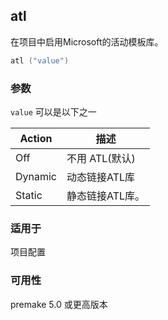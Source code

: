 ## atl

在项目中启用Microsoft的活动模板库。

```lua
atl ("value")
```

### 参数

`value` 可以是以下之一

| Action  | 描述            |
| ------- | --------------- |
| Off     | 不用 ATL(默认)  |
| Dynamic | 动态链接ATL库   |
| Static  | 静态链接ATL库。 |

### 适用于

项目配置

### 可用性

premake 5.0 或更高版本